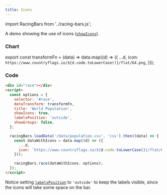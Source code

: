 ```yaml
---
title: Icons
---
```


import RacingBars from '../racing-bars.js';

A demo showing the use of icons ([`showIcons`](/docs/documentation/options#showicons)).

<!--truncate-->

### Chart

export const transformFn = (data) => data.map((d) => ({
...d,
icon: `https://www.countryflags.io/${d.code.toLowerCase()}/flat/64.png`,
}));

<div className="gallery">
  <RacingBars
    dataUrl="/data/population.csv"
    dataType="csv"
    dataTransform={transformFn}
    title="World Population in 60 Years"
    showIcons={true}
    labelsPosition="outside"
    showGroups={false}
  />
</div>

### Code

```html {7,8}
<div id="race"></div>
<script>
  const options = {
    selector: '#race',
    dataTransform: transformFn,
    title: 'World Population',
    showIcons: true,
    labelsPosition: 'outside',
    showGroups: false,
  };

  racingBars.loadData('/data/population.csv', 'csv').then((data) => {
    const dataWithIcons = data.map((d) => ({
      ...d,
      icon: `https://www.countryflags.io/${d.code.toLowerCase()}/flat/64.png`,
    }));

    racingBars.race(dataWithIcons, options);
  });
</script>
```

Notice setting [`labelsPosition`](/docs/documentation/options#labelsposition) to `'outside'` to keep the labels visible, since the icons will take some space on the bar.
